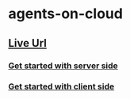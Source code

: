 # agents-on-cloud

## [Live Url](https://online-store-saleh.netlify.app/)

### [Get started with server side](./server/README.md)
### [Get started with client side](./client/README.md)
